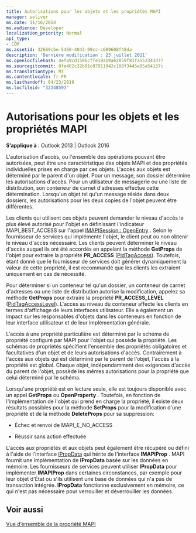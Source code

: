 ```yaml
---
title: Autorisations pour les objets et les propriétés MAPI
manager: soliver
ms.date: 11/16/2014
ms.audience: Developer
localization_priority: Normal
api_type:
- COM
ms.assetid: 32669cbe-5460-4043-99cc-c609608f48da
description: 'Dernière modification : 23 juillet 2011'
ms.openlocfilehash: 4efa9cd1596cffe19a19a62059f81fa553343d77
ms.sourcegitcommit: 8fe462c32b91c87911942c188f3445e85a54137c
ms.translationtype: MT
ms.contentlocale: fr-FR
ms.lasthandoff: 04/23/2019
ms.locfileid: "32348593"
---
```

# <a name="permissions-for-mapi-objects-and-properties"></a>Autorisations pour les objets et les propriétés MAPI

  
  
**S’applique à** : Outlook 2013 | Outlook 2016 
  
L'autorisation d'accès, ou l'ensemble des opérations pouvant être autorisées, peut être une caractéristique des objets MAPI et des propriétés individuelles prises en charge par ces objets. L'accès aux objets est déterminé par le parent d'un objet. Pour un message, son dossier détermine les autorisations d'accès. Pour un utilisateur de messagerie ou une liste de distribution, son conteneur de carnet d'adresses effectue cette détermination. Lorsqu'un objet tel qu'un message réside dans deux dossiers, les autorisations pour les deux copies de l'objet peuvent être différentes. 
  
Les clients qui utilisent ces objets peuvent demander le niveau d'accès le plus élevé autorisé pour l'objet en définissant l'indicateur MAPI_BEST_ACCESS sur l'appel [IMAPISession:: OpenEntry](imapisession-openentry.md) . Selon le fournisseur de services qui implémente l'objet, le client peut ou non obtenir le niveau d'accès nécessaire. Les clients peuvent déterminer le niveau d'accès auquel ils ont été accordés en appelant la méthode **GetProps** de l'objet pour extraire la propriété **PR_ACCESS** ([PidTagAccess](pidtagaccess-canonical-property.md)). Toutefois, étant donné que le fournisseur de services doit générer dynamiquement la valeur de cette propriété, il est recommandé que les clients les extraient uniquement en cas de nécessité. 
  
Pour déterminer si un conteneur tel qu'un dossier, un conteneur de carnet d'adresses ou une liste de distribution autorise la modification, appelez sa méthode **GetProps** pour extraire la propriété **PR_ACCESS_LEVEL** ([PidTagAccessLevel](pidtagaccesslevel-canonical-property.md)). L'accès au niveau du conteneur affecte les clients en termes d'affichage de leurs interfaces utilisateur. Elle a également un impact sur les responsables d'objets dans les conteneurs en fonction de leur interface utilisateur et de leur implémentation générale. 
  
L'accès à une propriété particulière est déterminé par le schéma de propriété configuré par MAPI pour l'objet qui possède la propriété. Les schémas de propriétés spécifient l'ensemble des propriétés obligatoires et facultatives d'un objet et de leurs autorisations d'accès. Contrairement à l'accès aux objets qui est déterminé par le parent de l'objet, l'accès à la propriété est global. Chaque objet, indépendamment des exigences d'accès du parent de l'objet, possède les mêmes autorisations pour la propriété que celui déterminé par le schéma.
  
Lorsqu'une propriété est en lecture seule, elle est toujours disponible avec un appel **GetProps** ou **OpenProperty** . Toutefois, en fonction de l'implémentation de l'objet qui prend en charge la propriété, il existe deux résultats possibles pour la méthode **SetProps** pour la modification d'une propriété et de la méthode **DeleteProps** pour sa suppression: 
  
- Échec et renvoi de MAPI_E_NO_ACCESS
    
- Réussir sans action effectuée
    
L'accès aux propriétés et aux objets peut également être récupéré ou défini à l'aide de l'interface [IPropData](ipropdataimapiprop.md) qui hérite de l'interface **IMAPIProp** . MAPI fournit une implémentation de **IPropData** basée sur les données en mémoire. Les fournisseurs de services peuvent utiliser **IPropData** pour implémenter **IMAPIProp** dans certaines circonstances, par exemple pour leur objet d'État ou s'ils utilisent une base de données qui n'a pas de transaction intégrée. **IPropData** fonctionne exclusivement en mémoire, ce qui n'est pas nécessaire pour verrouiller et déverrouiller les données. 
  
## <a name="see-also"></a>Voir aussi



[Vue d’ensemble de la propriété MAPI](mapi-property-overview.md)

